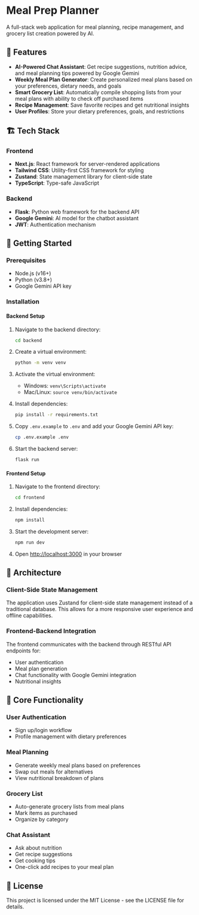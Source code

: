 # Meal Prep Planner

A full-stack web application for meal planning, recipe management, and grocery list creation powered by AI.

## 🌟 Features

- **AI-Powered Chat Assistant**: Get recipe suggestions, nutrition advice, and meal planning tips powered by Google Gemini
- **Weekly Meal Plan Generator**: Create personalized meal plans based on your preferences, dietary needs, and goals
- **Smart Grocery List**: Automatically compile shopping lists from your meal plans with ability to check off purchased items
- **Recipe Management**: Save favorite recipes and get nutritional insights
- **User Profiles**: Store your dietary preferences, goals, and restrictions

## 🏗️ Tech Stack

### Frontend
- **Next.js**: React framework for server-rendered applications
- **Tailwind CSS**: Utility-first CSS framework for styling
- **Zustand**: State management library for client-side state
- **TypeScript**: Type-safe JavaScript

### Backend
- **Flask**: Python web framework for the backend API
- **Google Gemini**: AI model for the chatbot assistant
- **JWT**: Authentication mechanism

## 🚀 Getting Started

### Prerequisites
- Node.js (v16+)
- Python (v3.8+)
- Google Gemini API key

### Installation

#### Backend Setup
1. Navigate to the backend directory:
   ```bash
   cd backend
   ```

2. Create a virtual environment:
   ```bash
   python -m venv venv
   ```

3. Activate the virtual environment:
   - Windows: `venv\Scripts\activate`
   - Mac/Linux: `source venv/bin/activate`

4. Install dependencies:
   ```bash
   pip install -r requirements.txt
   ```

5. Copy `.env.example` to `.env` and add your Google Gemini API key:
   ```bash
   cp .env.example .env
   ```

6. Start the backend server:
   ```bash
   flask run
   ```

#### Frontend Setup
1. Navigate to the frontend directory:
   ```bash
   cd frontend
   ```

2. Install dependencies:
   ```bash
   npm install
   ```

3. Start the development server:
   ```bash
   npm run dev
   ```

4. Open [http://localhost:3000](http://localhost:3000) in your browser

## 🧠 Architecture

### Client-Side State Management
The application uses Zustand for client-side state management instead of a traditional database. This allows for a more responsive user experience and offline capabilities.

### Frontend-Backend Integration
The frontend communicates with the backend through RESTful API endpoints for:
- User authentication
- Meal plan generation
- Chat functionality with Google Gemini integration
- Nutritional insights

## 📱 Core Functionality

### User Authentication
- Sign up/login workflow
- Profile management with dietary preferences

### Meal Planning
- Generate weekly meal plans based on preferences
- Swap out meals for alternatives
- View nutritional breakdown of plans

### Grocery List
- Auto-generate grocery lists from meal plans
- Mark items as purchased
- Organize by category

### Chat Assistant
- Ask about nutrition
- Get recipe suggestions
- Get cooking tips
- One-click add recipes to your meal plan

## 📃 License

This project is licensed under the MIT License - see the LICENSE file for details. 
